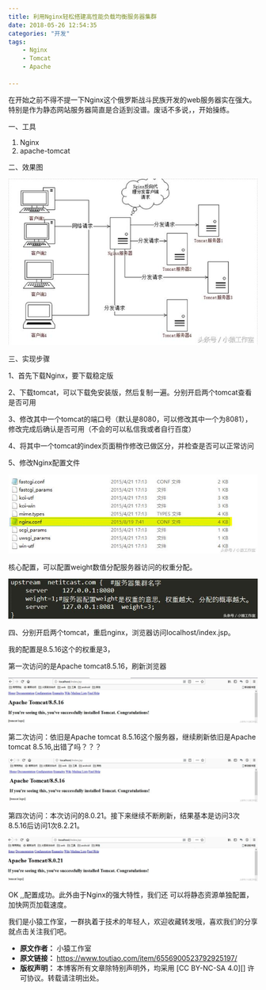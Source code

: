 ```yaml
---
title: 利用Nginx轻松搭建高性能负载均衡服务器集群
date: 2018-05-26 12:54:35
categories: "开发"
tags:
	- Nginx
	- Tomcat
	- Apache

---
```


在开始之前不得不提一下Nginx这个俄罗斯战斗民族开发的web服务器实在强大。特别是作为静态网站服务器简直是合适到没谱。废话不多说，，开始操练。

一、工具

1.  Nginx
2.  apache-tomcat

二、效果图

![利用Nginx轻松搭建高性能负载均衡服务器集群][Nginx]

三、实现步骤

1、首先下载Nginx，要下载稳定版

2、下载tomcat，可以下载免安装版，然后复制一遍。分别开启两个tomcat查看是否可用

3、修改其中一个tomcat的端口号（默认是8080，可以修改其中一个为8081），修改完成后确认是否可用（不会的可以私信我或者自行百度）

4、将其中一个tomcat的index页面稍作修改已做区分，并检查是否可以正常访问

5、修改Nginx配置文件

![利用Nginx轻松搭建高性能负载均衡服务器集群][Nginx 1]

核心配置，可以配置weight数值分配服务器访问的权重分配。

![利用Nginx轻松搭建高性能负载均衡服务器集群][Nginx 2]

四、分别开启两个tomcat，重启nginx，浏览器访问localhost/index.jsp。

我的配置是8.5.16这个的权重是3，

第一次访问的是Apache tomcat8.5.16，刷新浏览器

![利用Nginx轻松搭建高性能负载均衡服务器集群][Nginx 3]

第二次访问：依旧是Apache tomcat 8.5.16这个服务器，继续刷新依旧是Apache tomcat 8.5.16,出错了吗？？？

![利用Nginx轻松搭建高性能负载均衡服务器集群][Nginx 4]

第四次访问：本次访问的8.0.21。接下来继续不断刷新，结果基本是访问3次8.5.16后访问1次8.2.21。

![利用Nginx轻松搭建高性能负载均衡服务器集群][Nginx 5]

OK ,,配置成功。此外由于Nginx的强大特性，我们还 可以将静态资源单独配置，加快网页加载速度。

我们是小猿工作室，一群执着于技术的年轻人，欢迎收藏转发哦，喜欢我们的分享就点击关注我们吧。


[Nginx]: static/resources/crawler/UVRR-Z3YA-IFZ2.jpg
[Nginx 1]: static/resources/crawler/MZZJ-RNRF-ZEZI.jpg
[Nginx 2]: static/resources/crawler/ZIQ6-FBBZ-EMEF.jpg
[Nginx 3]: static/resources/crawler/UJQV-FJJB-BFBQ.jpg
[Nginx 4]: static/resources/crawler/JEQB-2UNA-AYBN.jpg
[Nginx 5]: static/resources/crawler/MUNI-2YAY-NNAF.jpg
 *  **原文作者：** 小猿工作室
 *  **原文链接：** https://www.toutiao.com/item/6556900523792925197/
 *  **版权声明：** 本博客所有文章除特别声明外，均采用 [CC BY-NC-SA 4.0][] 许可协议。转载请注明出处。
